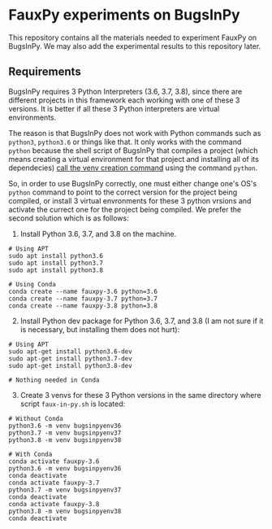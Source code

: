 # FauxPy experiments on BugsInPy

This repository contains all the materials needed to experiment FauxPy on BugsInPy.
We may also add the experimental results to this repository later.

## Requirements
BugsInPy requires 3 Python Interpreters (3.6, 3.7, 3.8), since there are different projects in this framework each working with one of these 3 versions. It is better if all these 3 Python interpreters are virtual environments.

The reason is that BugsInPy does not work with Python commands such as `python3`, `python3.6` or things like that. It only works with the command `python` because the shell script of BugsInPy that compiles a project (which means creating a virtual environment for that project and installing all of its dependecies) [call the venv creation command](https://github.com/soarsmu/BugsInPy/blob/master/framework/bin/bugsinpy-compile#L56) using the command `python`.

 So, in order to use BugsInPy correctly, one must either change one's OS's `python` command to point to the correct version for the project being compiled, or install 3 virtual envronments for these 3 python vrsions and activate the currect one for the project being compiled. We prefer the second solution which is as follows:


1. Install Python 3.6, 3.7, and 3.8 on the machine.

```
# Using APT
sudo apt install python3.6
sudo apt install python3.7
sudo apt install python3.8

# Using Conda
conda create --name fauxpy-3.6 python=3.6
conda create --name fauxpy-3.7 python=3.7
conda create --name fauxpy-3.8 python=3.8
```

2. Install Python dev package for Python 3.6, 3.7, and 3.8 (I am not sure if it is necessary, but installing them does not hurt):

```
# Using APT
sudo apt-get install python3.6-dev
sudo apt-get install python3.7-dev
sudo apt-get install python3.8-dev

# Nothing needed in Conda
```

3. Create 3 venvs for these 3 Python versions in the same directory where script `faux-in-py.sh` is located:

```
# Without Conda
python3.6 -m venv bugsinpyenv36
python3.7 -m venv bugsinpyenv37
python3.8 -m venv bugsinpyenv38

# With Conda
conda activate fauxpy-3.6
python3.6 -m venv bugsinpyenv36
conda deactivate
conda activate fauxpy-3.7
python3.7 -m venv bugsinpyenv37
conda deactivate
conda activate fauxpy-3.8
python3.8 -m venv bugsinpyenv38
conda deactivate
```

